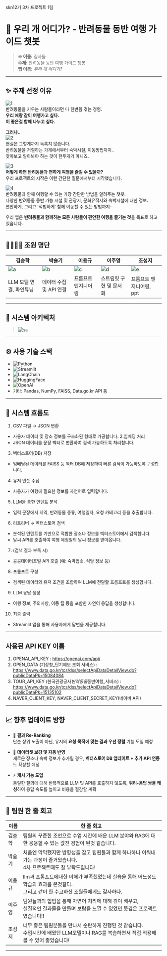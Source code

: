 skn12기 3차 프로젝트 1팀

# 🐾 우리 개 어디가? - 반려동물 동반 여행 가이드 챗봇

> **조 이름:** 집사들  
> **주제:** 반려동물 동반 여행 가이드 챗봇  
> **앱 이름:** _우리 개 어디가?_

---

## ✨ 주제 선정 이유

![1](./assets/1.png)<br>
반려동물을 키우는 사람들이라면 다 한번쯤 겪는 경험.  
**우리 애랑 같이 여행가고 싶다.**  
**이 좋은걸 함께 나누고 싶다.**

**그러나..**  
![2](./assets/2.png)<br>
현실은 그렇게까지 녹록치 않습니다.  
반려동물을 거절하는 가게에서부터 숙박시설, 이동방법까지..  
찾아보고 알아봐야 하는 것이 한두개가 아니죠.

![3](./assets/3.png)<br>
**어떻게 하면 반려동물과 편하게 여행을 즐길 수 있을까?**  
우리 프로젝트의 시작은 이런 간단한 질문에서부터 시작했습니다.

![4](./assets/4.png)<br>
반려동물과 함께 여행할 수 있는 가장 간단한 방법을 알려주는 챗봇.  
다양한 반려동물 동반 가능 시설 및 관광지, 문화유적지와 숙박시설에 대한 정보.  
편안하게, 그리고 '적법하게' 함께 이동할 수 있는 방법까지-

우리 앱은 **반려동물과 함께하는 모든 사람들이 편안한 여행을 즐기는 것**을 목표로 하고 있습니다.

---

## 👨‍👩‍👧‍👦 조원 명단

| 김승학                  | 박슬기                  | 이용규               | 이주영                  | 조성지                   |
| ----------------------- | ----------------------- | -------------------- | ----------------------- | ------------------------ |
| ![a](./assets/a.png)    | ![b](./assets/b.png)    | ![c](./assets/c.png) | ![d](./assets/d.png)    | ![e](./assets/e.png)     |
| LLM 모델 연결, 파인튜닝 | 데이터 수집 및 API 연결 | 프롬프트 엔지니어링  | 스트림릿 구현 및 문서화 | 프롬프트 엔지니어링, ppt |

---

## 🧠 시스템 아키텍처

> ![sa](./assets/sa.png)

---

## ⚙️ 사용 기술 스택

- ![Python](https://img.shields.io/badge/Python-3776AB?style=flat&logo=python&logoColor=white)
- ![Streamlit](https://img.shields.io/badge/Streamlit-FF4B4B?style=flat&logo=streamlit&logoColor=white)
- ![LangChain](https://img.shields.io/badge/LangChain-000000?style=flat&logo=langchain&logoColor=white)
- ![HuggingFace](https://img.shields.io/badge/HuggingFace-FCC624?style=flat&logo=huggingface&logoColor=black)
- ![OpenAI](https://img.shields.io/badge/OpenAI-412991?style=flat&logo=openai&logoColor=white)
- 기타: Pandas, NumPy, FAISS, Data.go.kr API 등

---

## 🔁 시스템 흐름도

1. CSV 파일 → JSON 변환

- 사용자 데이터 및 장소 정보를 구조화된 형태로 가공합니다. 2.임베딩 처리
- JSON 데이터를 문장 벡터로 변환하여 검색 가능하도록 처리합니다.

3. 벡터스토어(DB) 저장

- 임베딩된 데이터를 FAISS 등 벡터 DB에 저장하여 빠른 검색이 가능하도록 구성합니다.

4. 유저 인풋 수집

- 사용자가 여행에 필요한 정보를 자연어로 입력합니다.

5. LLM을 통한 인텐트 분석

- 입력 문장에서 지역, 반려동물 종류, 여행일자, 요청 카테고리 등을 추출합니다.

6. 리트리버 → 벡터스토어 검색

- 분석된 인텐트를 기반으로 적합한 장소나 정보를 벡터스토어에서 검색합니다.
- 날씨 API를 호출하여 여행 예정일의 날씨 정보를 받아옵니다.

7. (검색 결과 부족 시)

- 공공데이터포털 API 호출 (예: 숙박업소, 식당 정보 등)

8. 프롬프트 구성

- 검색된 데이터와 유저 조건을 조합하여 LLM에 전달할 프롬프트를 생성합니다.

9. LLM 응답 생성

- 여행 정보, 주의사항, 이동 팁 등을 포함한 자연어 응답을 생성합니다.

10. 최종 출력

- Streamlit 앱을 통해 사용자에게 답변을 제공합니다.

---

## 사용된 API KEY 이름

1. OPENAI_API_KEY : https://openai.com/api/
2. OPEN_DATA (기상청\_단기예보 조회 서비스) : https://www.data.go.kr/tcs/dss/selectApiDataDetailView.do?publicDataPk=15084084
3. TOUR_API_KEY (한국관광공사*반려동물*동반여행\_서비스) : https://www.data.go.kr/tcs/dss/selectApiDataDetailView.do?publicDataPk=15135102
4. NAVER_CLIENT_KEY, NAVER_CLIENT_SECRET_KEY(네이버 API)

---

## 📈 향후 업데이트 방향

- 🔄 **결과 Re-Ranking**  
  단순 상위 노출이 아닌, 유저의 **요청 목적에 맞는 결과 우선 정렬** 기능 도입 예정

- 🧩 **데이터셋 보강 및 자동 반영**  
  새로운 장소나 숙박 정보가 추가될 경우, **벡터스토어 DB 업데이트 + 추가 API 연동**도 확장할 예정

- ⚡ **캐시 기능 도입**  
  동일한 질의에 대해 반복적으로 LLM 및 API를 호출하지 않도록, **쿼리-응답 쌍을 캐싱**하여 응답 속도를 높이고 비용을 절감할 계획

---

## 💬 팀원 한 줄 회고

| 이름   | 한 줄 회고                                                                                                                                    |
| ------ | --------------------------------------------------------------------------------------------------------------------------------------------- |
| 김승학 | 팀원의 꾸준한 조언으로 수업 시간에 배운 LLM 분야와 RAG에 대한 응용할 수 있는 값진 경험이 된것 같습니다.                                       |
| 박슬기 | 처음엔 막막했지만 방향성을 잡고 팀원들과 함께 하나하나 이뤄내가는 과정이 즐거웠습니다. <br>4차 프로젝트때도 잘 부탁드립니다!                  |
| 이용규 | llm과 프롬프트에대한 이해가 부족했었는데 실습을 통해 어느정도 학습의 효과를 본것같다. <br>그리고 같이 한 수고하신 조원들에게도 감사하다.      |
| 이주영 | 팀원들과의 협업을 통해 자연어 처리에 대해 깊이 배우고, <br>실질적인 결과물을 만들며 보람을 느낄 수 있었던 뜻깊은 프로젝트였습니다!!           |
| 조성지 | 너무 좋은 팀원분들을 만나서 순탄하게 진행된 것 같습니다. <br>수업시간에 배웠던 LLM모델이나 RAG를 복습하면서 직접 적용해볼 수 있어 좋았습니다! |

---
